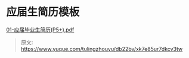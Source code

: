 # 应届生简历模板

[01-应届毕业生简历(P5+).pdf](https://www.yuque.com/attachments/yuque/0/2023/pdf/34624608/1693816132175-e7c125bd-e042-4726-a355-b89e054d87cd.pdf)


> 原文: <https://www.yuque.com/tulingzhouyu/db22bv/xk7e85ur7dkcv3tw>